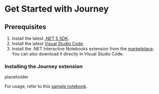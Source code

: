 # Get Started with Journey
## Prerequisites
1. Install the latest [.NET 5 SDK](https://dotnet.microsoft.com/download/dotnet/5.0).
2. Install the latest [Visual Studio Code](https://code.visualstudio.com/).
3. Install the .NET Interactive Notebooks extension from the [marketplace](https://marketplace.visualstudio.com/items?itemName=ms-dotnettools.dotnet-interactive-vscode). You can also download it directly in Visual Studio Code.

### Installing the Journey extension
placeholder

For usage, refer to this [sample notebook]().
